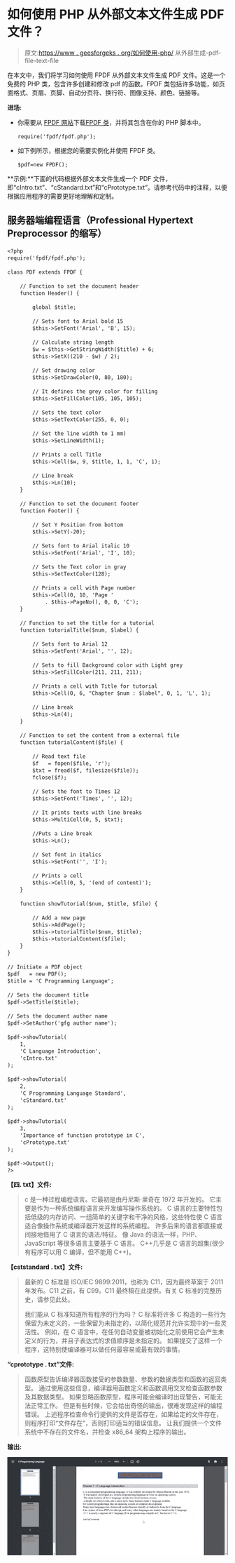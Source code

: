 # 如何使用 PHP 从外部文本文件生成 PDF 文件？

> 原文:[https://www . geesforgeks . org/如何使用-php/](https://www.geeksforgeeks.org/how-to-generate-pdf-file-from-external-text-files-using-php/) 从外部生成-pdf-file-text-file

在本文中，我们将学习如何使用 FPDF 从外部文本文件生成 PDF 文件。这是一个免费的 PHP 类，包含许多创建和修改 pdf 的函数。FPDF 类包括许多功能，如页面格式、页眉、页脚、自动分页符、换行符、图像支持、颜色、链接等。

**进场:**

*   你需要从 [FPDF 网站](http://www.fpdf.org/)下载[FPDF 类](http://www.fpdf.org/en/download.php)，并将其包含在你的 PHP 脚本中。

    ```
    require('fpdf/fpdf.php');
    ```

*   如下例所示，根据您的需要实例化并使用 FPDF 类。

    ```
    $pdf=new FPDF();
    ```

**示例:**下面的代码根据外部文本文件生成一个 PDF 文件，即“cIntro.txt”、“cStandard.txt”和“cPrototype.txt”。请参考代码中的注释，以便根据应用程序的需要更好地理解和定制。

## 服务器端编程语言（Professional Hypertext Preprocessor 的缩写）

```
<?php
require('fpdf/fpdf.php');

class PDF extends FPDF {

    // Function to set the document header
    function Header() {

        global $title;

        // Sets font to Arial bold 15
        $this->SetFont('Arial', 'B', 15);

        // Calculate string length 
        $w = $this->GetStringWidth($title) + 6;
        $this->SetX((210 - $w) / 2);

        // Set drawing color
        $this->SetDrawColor(0, 80, 180);

        // It defines the grey color for filling
        $this->SetFillColor(105, 105, 105);

        // Sets the text color
        $this->SetTextColor(255, 0, 0);

        // Set the line width to 1 mm)
        $this->SetLineWidth(1);

        // Prints a cell Title
        $this->Cell($w, 9, $title, 1, 1, 'C', 1);

        // Line break
        $this->Ln(10);
    }

    // Function to set the document footer
    function Footer() {

        // Set Y Position from bottom
        $this->SetY(-20);

        // Sets font to Arial italic 10
        $this->SetFont('Arial', 'I', 10);

        // Sets the Text color in gray
        $this->SetTextColor(128);

        // Prints a cell with Page number
        $this->Cell(0, 10, 'Page ' 
            . $this->PageNo(), 0, 0, 'C');
    }

    // Function to set the title for a tutorial
    function tutorialTitle($num, $label) {

        // Sets font to Arial 12
        $this->SetFont('Arial', '', 12);

        // Sets to fill Background color with Light grey 
        $this->SetFillColor(211, 211, 211);

        // Prints a cell with Title for tutorial
        $this->Cell(0, 6, "Chapter $num : $label", 0, 1, 'L', 1);

        // Line break
        $this->Ln(4);
    }

    // Function to set the content from a external file 
    function tutorialContent($file) {

        // Read text file
        $f   = fopen($file, 'r');
        $txt = fread($f, filesize($file));
        fclose($f);

        // Sets the font to Times 12
        $this->SetFont('Times', '', 12);

        // It prints texts with line breaks
        $this->MultiCell(0, 5, $txt);

        //Puts a Line break
        $this->Ln();

        // Set font in italics
        $this->SetFont('', 'I');

        // Prints a cell
        $this->Cell(0, 5, '(end of content)');
    }

    function showTutorial($num, $title, $file) {

        // Add a new page
        $this->AddPage();
        $this->tutorialTitle($num, $title);
        $this->tutorialContent($file);
    }
}

// Initiate a PDF object
$pdf   = new PDF();
$title = 'C Programming Language';

// Sets the document title
$pdf->SetTitle($title);

// Sets the document author name
$pdf->SetAuthor('gfg author name');

$pdf->showTutorial(
    1, 
    'C Language Introduction', 
    'cIntro.txt'
);

$pdf->showTutorial(
    2, 
    'C Programming Language Standard', 
    'cStandard.txt'
);

$pdf->showTutorial(
    3, 
    'Importance of function prototype in C', 
    'cPrototype.txt'
);

$pdf->Output();
?>
```

**【四. txt】文件:**

> c 是一种过程编程语言。它最初是由丹尼斯·里奇在 1972 年开发的。
> 它主要是作为一种系统编程语言来开发编写操作系统的。
> C 语言的主要特性包括低级的内存访问、一组简单的关键字和干净的风格，这些特性使 C 语言适合像操作系统或编译器开发这样的系统编程。
> 许多后来的语言都直接或间接地借用了 C 语言的语法/特征。
> 像 Java 的语法一样，PHP、JavaScript 等很多语言主要基于 C 语言。
> C++几乎是 C 语言的超集(很少有程序可以用 C 编译，但不能用 C++)。

**【cststandard . txt】文件:**

> 最新的 C 标准是 ISO/IEC 9899:2011，也称为 C11，因为最终草案于 2011 年发布。C11 之前，有 C99。C11 最终稿在此提供。有关 C 标准的完整历史，请参见此处。
> 
> 我们能从 C 标准知道所有程序的行为吗？
> C 标准将许多 C 构造的一些行为保留为未定义的，一些保留为未指定的，以简化规范并允许实现中的一些灵活性。
> 例如，在 C 语言中，在任何自动变量被初始化之前使用它会产生未定义的行为，并且子表达式的求值顺序是未指定的。
> 如果提交了这样一个程序，这特别使编译器可以做任何最容易或最有效的事情。

**“cprototype . txt”文件:**

> 函数原型告诉编译器函数接受的参数数量、参数的数据类型和函数的返回类型。
> 通过使用这些信息，编译器用函数定义和函数调用交叉检查函数参数及其数据类型。
> 如果忽略函数原型，程序可能会编译时出现警告，可能无法正常工作。
> 但是有些时候，它会给出奇怪的输出，很难发现这样的编程错误。
> 上述程序检查命令行提供的文件是否存在，如果给定的文件存在，则程序打印“文件存在”，否则打印适当的错误信息。
> 让我们提供一个文件系统中不存在的文件名，并检查 x86_64 架构上程序的输出。

**输出:**

![](img/88d3a156bcdca782b08e23628e864719.png)